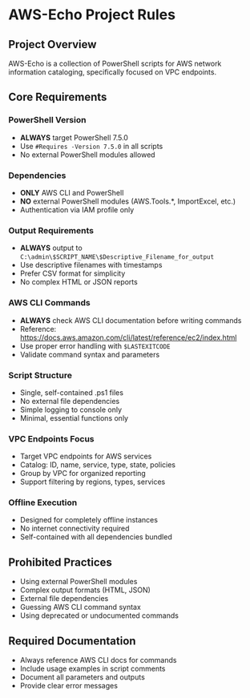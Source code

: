 # AWS-Echo Project Rules

## Project Overview
AWS-Echo is a collection of PowerShell scripts for AWS network information cataloging, specifically focused on VPC endpoints.

## Core Requirements

### PowerShell Version
- **ALWAYS** target PowerShell 7.5.0
- Use `#Requires -Version 7.5.0` in all scripts
- No external PowerShell modules allowed

### Dependencies
- **ONLY** AWS CLI and PowerShell
- **NO** external PowerShell modules (AWS.Tools.*, ImportExcel, etc.)
- Authentication via IAM profile only

### Output Requirements
- **ALWAYS** output to `C:\admin\$SCRIPT_NAME\$Descriptive_Filename_for_output`
- Use descriptive filenames with timestamps
- Prefer CSV format for simplicity
- No complex HTML or JSON reports

### AWS CLI Commands
- **ALWAYS** check AWS CLI documentation before writing commands
- Reference: https://docs.aws.amazon.com/cli/latest/reference/ec2/index.html
- Use proper error handling with `$LASTEXITCODE`
- Validate command syntax and parameters

### Script Structure
- Single, self-contained .ps1 files
- No external file dependencies
- Simple logging to console only
- Minimal, essential functions only

### VPC Endpoints Focus
- Target VPC endpoints for AWS services
- Catalog: ID, name, service, type, state, policies
- Group by VPC for organized reporting
- Support filtering by regions, types, services

### Offline Execution
- Designed for completely offline instances
- No internet connectivity required
- Self-contained with all dependencies bundled

## Prohibited Practices
- Using external PowerShell modules
- Complex output formats (HTML, JSON)
- External file dependencies
- Guessing AWS CLI command syntax
- Using deprecated or undocumented commands

## Required Documentation
- Always reference AWS CLI docs for commands
- Include usage examples in script comments
- Document all parameters and outputs
- Provide clear error messages
